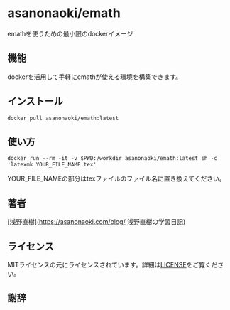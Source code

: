 # asanonaoki/emath
emathを使うための最小限のdockerイメージ


## 機能
dockerを活用して手軽にemathが使える環境を構築できます。


## インストール
```
docker pull asanonaoki/emath:latest
```

## 使い方
```
docker run --rm -it -v $PWD:/workdir asanonaoki/emath:latest sh -c 'latexmk YOUR_FILE_NAME.tex'
```
YOUR_FILE_NAMEの部分はtexファイルのファイル名に置き換えてください。


## 著者
[浅野直樹](https://asanonaoki.com/blog/ 浅野直樹の学習日記)


## ライセンス
MITライセンスの元にライセンスされています。詳細は[LICENSE](/LICENSE)をご覧ください。


## 謝辞



